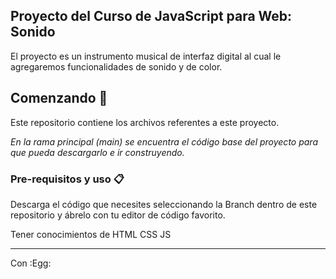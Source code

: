 ## Proyecto del Curso de JavaScript para Web: Sonido

El proyecto es un instrumento musical de interfaz digital al cual le agregaremos funcionalidades de sonido y de color. 

 
## Comenzando 🚀

Este repositorio contiene los archivos referentes a este proyecto. 

*En la rama principal (main) se encuentra el código base del proyecto para que pueda descargarlo e ir construyendo.*

### Pre-requisitos y uso 📋

Descarga el código que necesites seleccionando la Branch dentro de este repositorio y ábrelo con tu editor de código favorito.

Tener conocimientos de HTML CSS JS

---
 Con :Egg: 


